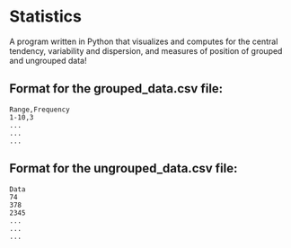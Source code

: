 # Statistics 
A program written in Python that visualizes and computes for the central tendency, variability and dispersion, and measures of position of grouped and ungrouped data!

## Format for the grouped_data.csv file:
```
Range,Frequency
1-10,3
...
...
...
```

## Format for the ungrouped_data.csv file:
```
Data
74
378
2345
...
...
...
```